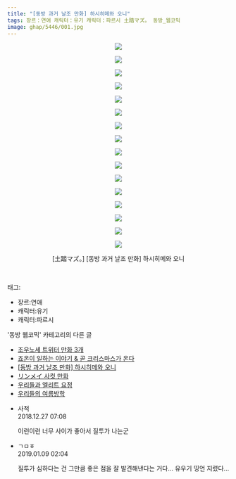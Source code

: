 ```yaml
---
title: "[동방 과거 날조 만화] 하시히메와 오니"
tags: 장르：연애 캐릭터：유기 캐릭터：파르시 土踏マズ。 동방_웹코믹
image: ghap/5446/001.jpg
---
```

<div class="article">
<p style="text-align: center; clear: none; float: none;"><img src="{{ site.nasurl }}/ghap/5446/001.jpg"/></p>
<p style="text-align: center; clear: none; float: none;"><img src="{{ site.nasurl }}/ghap/5446/002.jpg"/></p>
<p style="text-align: center; clear: none; float: none;"><img src="{{ site.nasurl }}/ghap/5446/003.jpg"/></p>
<p style="text-align: center; clear: none; float: none;"><img src="{{ site.nasurl }}/ghap/5446/004.jpg"/></p>
<p style="text-align: center; clear: none; float: none;"><img src="{{ site.nasurl }}/ghap/5446/005.jpg"/></p>
<p style="text-align: center; clear: none; float: none;"><img src="{{ site.nasurl }}/ghap/5446/006.jpg"/></p>
<p style="text-align: center; clear: none; float: none;"><img src="{{ site.nasurl }}/ghap/5446/007.jpg"/></p>
<p style="text-align: center; clear: none; float: none;"><img src="{{ site.nasurl }}/ghap/5446/008.jpg"/></p>
<p style="text-align: center; clear: none; float: none;"><img src="{{ site.nasurl }}/ghap/5446/009.jpg"/></p>
<p style="text-align: center; clear: none; float: none;"><img src="{{ site.nasurl }}/ghap/5446/010.jpg"/></p>
<p style="text-align: center; clear: none; float: none;"><img src="{{ site.nasurl }}/ghap/5446/011.jpg"/></p>
<p style="text-align: center; clear: none; float: none;"><img src="{{ site.nasurl }}/ghap/5446/012.jpg"/></p>
<p style="text-align: center; clear: none; float: none;"><img src="{{ site.nasurl }}/ghap/5446/013.jpg"/></p>
<p style="text-align: center; clear: none; float: none;"><img src="{{ site.nasurl }}/ghap/5446/014.jpg"/></p>
<p style="text-align: center; clear: none; float: none;"><img src="{{ site.nasurl }}/ghap/5446/015.jpg"/></p>
<p style="text-align: center; clear: none; float: none;"><img src="{{ site.nasurl }}/ghap/5446/016.jpg"/></p>
<p style="text-align: center; clear: none; float: none;">[土踏マズ。] [동방 과거 날조 만화] 하시히메와 오니</p>
<p><br/></p>
</div><div class="tagTrail">
<p>태그: </p>
<ul>
<li>장르:연애</li>
<li>캐릭터:유기</li>
<li>캐릭터:파르시</li>
</ul>
</div><div class="another">
<p>'동방 웹코믹' 카테고리의 다른 글</p>
<ul>
<li><a href="/2018-12-31-ghap_5460">조우노세 트위터 만화 3개</a></li>
<li><a href="/2018-12-26-ghap_5448">죠온이 일하는 이야기 &amp; 곧 크리스마스가 온다</a></li>
<li><a href="/2018-12-26-ghap_5446">[동방 과거 날조 만화] 하시히메와 오니</a></li>
<li><a href="/2018-12-26-ghap_5445">リンメイ 사컷 만화</a></li>
<li><a href="/2018-12-26-ghap_5444">우리들과 엘리트 요정</a></li>
<li><a href="/2018-12-26-ghap_5443">우리들의 여름방학</a></li>
</ul>
</div><div class="comment">
<ul>
<li class="cb_thumb_off" id="comment15394196">
<div class="cb_comment_area">
<div class="cb_info_area">
<div class="cb_section">
<span class="cb_nick_name">사적</span>
</div>
<div class="cb_section">
<span class="cb_date">2018.12.27 07:08 </span>
</div>
</div>
<div class="cb_dsc_comment">
<p class="cb_dsc">
											이런이런 너무 사이가 좋아서 질투가 나는군
										</p>
</div>
</div></li>
<li class="cb_thumb_off" id="comment15406629">
<div class="cb_comment_area">
<div class="cb_info_area">
<div class="cb_section">
<span class="cb_nick_name">ㄱㅁㅎ</span>
</div>
<div class="cb_section">
<span class="cb_date">2019.01.09 02:04 </span>
</div>
</div>
<div class="cb_dsc_comment">
<p class="cb_dsc">
											질투가 심하다는 건 그만큼 좋은 점을 잘 발견해낸다는 거다... 유우기 띵언 지렸다...
										</p>
</div>
</div></li>
</ul>
</div>